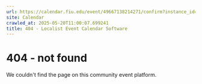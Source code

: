 ```yaml
---
url: https://calendar.fiu.edu/event/49667138214271/confirm?instance_id=49667138215296&return=https%3A%2F%2Fcalendar.fiu.edu%2Fcalendar%3Fevent_types%255B%255D%3D127587
site: Calendar
crawled_at: 2025-05-20T11:00:07.699241
title: 404 - Localist Event Calendar Software
---
```


# 404 - not found
We couldn't find the page on this community event platform.
